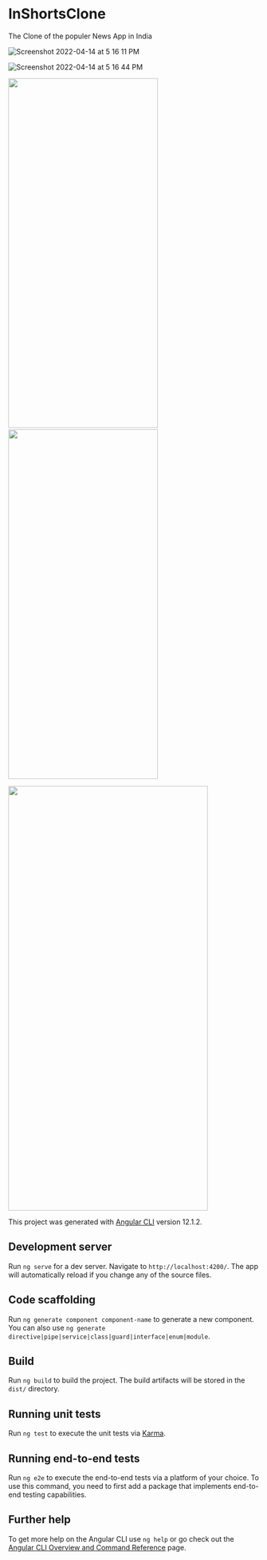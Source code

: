 # InShortsClone

The Clone of the populer News App in India

![Screenshot 2022-04-14 at 5 16 11 PM](https://user-images.githubusercontent.com/63968420/163385681-a48b26b6-dc26-4e70-b659-0358d0d8b63a.png)

![Screenshot 2022-04-14 at 5 16 44 PM](https://user-images.githubusercontent.com/63968420/163385733-8c413f5d-64b8-48bb-b951-c4ce33e1185d.png)

<p float="left"> 
  <img src="https://user-images.githubusercontent.com/63968420/163386757-5492376b-9427-45d1-a3cb-484d26ae942b.jpg" width="300" height="700">
  &nbsp;&nbsp;&nbsp;&nbsp;&nbsp;&nbsp;&nbsp;&nbsp;&nbsp;&nbsp;&nbsp;&nbsp;&nbsp;&nbsp;&nbsp;&nbsp;&nbsp;&nbsp;&nbsp;&nbsp;&nbsp;&nbsp;&nbsp;&nbsp;&nbsp;&nbsp;&nbsp;&nbsp;&nbsp;&nbsp;&nbsp;&nbsp;
  <img src="https://user-images.githubusercontent.com/63968420/163385852-161edf7b-0a03-427c-ab5c-b70f5a3b6f19.jpg" width="300" height="700">
</p>

  <img src="https://user-images.githubusercontent.com/63968420/163386866-fb59184b-56a3-47d6-bef3-2667f32c650b.jpg" width="400" height="850">

This project was generated with [Angular CLI](https://github.com/angular/angular-cli) version 12.1.2.

## Development server

Run `ng serve` for a dev server. Navigate to `http://localhost:4200/`. The app will automatically reload if you change any of the source files.

## Code scaffolding

Run `ng generate component component-name` to generate a new component. You can also use `ng generate directive|pipe|service|class|guard|interface|enum|module`.

## Build

Run `ng build` to build the project. The build artifacts will be stored in the `dist/` directory.

## Running unit tests

Run `ng test` to execute the unit tests via [Karma](https://karma-runner.github.io).

## Running end-to-end tests

Run `ng e2e` to execute the end-to-end tests via a platform of your choice. To use this command, you need to first add a package that implements end-to-end testing capabilities.

## Further help

To get more help on the Angular CLI use `ng help` or go check out the [Angular CLI Overview and Command Reference](https://angular.io/cli) page.

